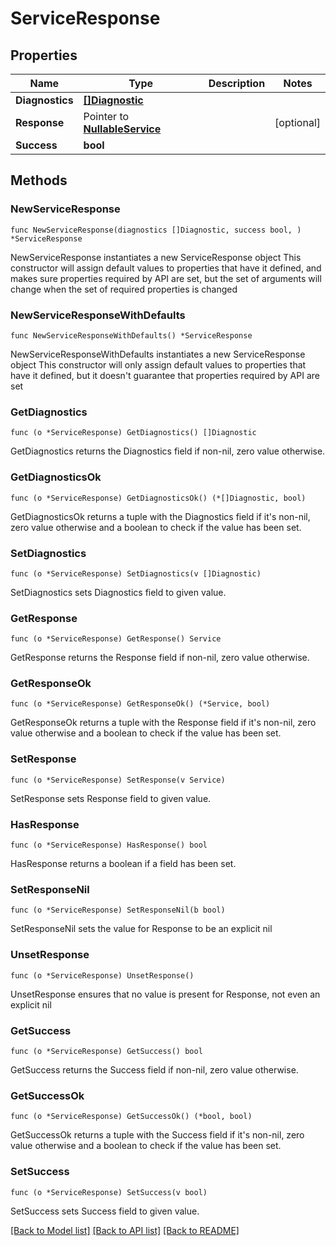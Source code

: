 # ServiceResponse

## Properties

Name | Type | Description | Notes
------------ | ------------- | ------------- | -------------
**Diagnostics** | [**[]Diagnostic**](Diagnostic.md) |  | 
**Response** | Pointer to [**NullableService**](Service.md) |  | [optional] 
**Success** | **bool** |  | 

## Methods

### NewServiceResponse

`func NewServiceResponse(diagnostics []Diagnostic, success bool, ) *ServiceResponse`

NewServiceResponse instantiates a new ServiceResponse object
This constructor will assign default values to properties that have it defined,
and makes sure properties required by API are set, but the set of arguments
will change when the set of required properties is changed

### NewServiceResponseWithDefaults

`func NewServiceResponseWithDefaults() *ServiceResponse`

NewServiceResponseWithDefaults instantiates a new ServiceResponse object
This constructor will only assign default values to properties that have it defined,
but it doesn't guarantee that properties required by API are set

### GetDiagnostics

`func (o *ServiceResponse) GetDiagnostics() []Diagnostic`

GetDiagnostics returns the Diagnostics field if non-nil, zero value otherwise.

### GetDiagnosticsOk

`func (o *ServiceResponse) GetDiagnosticsOk() (*[]Diagnostic, bool)`

GetDiagnosticsOk returns a tuple with the Diagnostics field if it's non-nil, zero value otherwise
and a boolean to check if the value has been set.

### SetDiagnostics

`func (o *ServiceResponse) SetDiagnostics(v []Diagnostic)`

SetDiagnostics sets Diagnostics field to given value.


### GetResponse

`func (o *ServiceResponse) GetResponse() Service`

GetResponse returns the Response field if non-nil, zero value otherwise.

### GetResponseOk

`func (o *ServiceResponse) GetResponseOk() (*Service, bool)`

GetResponseOk returns a tuple with the Response field if it's non-nil, zero value otherwise
and a boolean to check if the value has been set.

### SetResponse

`func (o *ServiceResponse) SetResponse(v Service)`

SetResponse sets Response field to given value.

### HasResponse

`func (o *ServiceResponse) HasResponse() bool`

HasResponse returns a boolean if a field has been set.

### SetResponseNil

`func (o *ServiceResponse) SetResponseNil(b bool)`

 SetResponseNil sets the value for Response to be an explicit nil

### UnsetResponse
`func (o *ServiceResponse) UnsetResponse()`

UnsetResponse ensures that no value is present for Response, not even an explicit nil
### GetSuccess

`func (o *ServiceResponse) GetSuccess() bool`

GetSuccess returns the Success field if non-nil, zero value otherwise.

### GetSuccessOk

`func (o *ServiceResponse) GetSuccessOk() (*bool, bool)`

GetSuccessOk returns a tuple with the Success field if it's non-nil, zero value otherwise
and a boolean to check if the value has been set.

### SetSuccess

`func (o *ServiceResponse) SetSuccess(v bool)`

SetSuccess sets Success field to given value.



[[Back to Model list]](../README.md#documentation-for-models) [[Back to API list]](../README.md#documentation-for-api-endpoints) [[Back to README]](../README.md)


